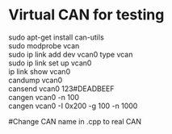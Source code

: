 # Virtual CAN for testing
sudo apt-get install can-utils  
sudo modprobe vcan  
sudo ip link add dev vcan0 type vcan  
sudo ip link set up vcan0  
ip link show vcan0  
candump vcan0  
cansend vcan0 123#DEADBEEF  
cangen vcan0 -n 100  
cangen vcan0 -I 0x200 -g 100 -n 1000  

#Change CAN name in .cpp to real CAN
